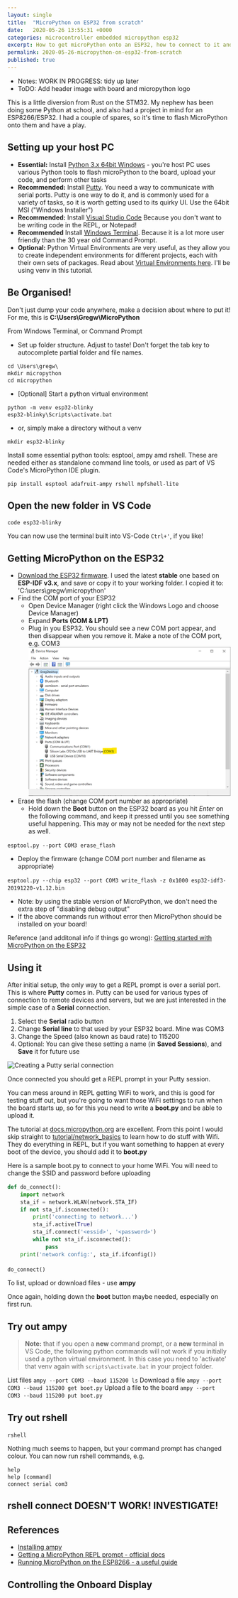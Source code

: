 ```yaml
---
layout: single
title:  "MicroPython on ESP32 from scratch"
date:   2020-05-26 13:55:31 +0000
categories: microcontroller embedded micropython esp32
excerpt: How to get microPython onto an ESP32, how to connect to it and write code. Some example code includes displaying text on an onboard OLED. I've tried to make this page completely noob friendly, and focused on Windows (the official docs are Linux-biased)
permalink: 2020-05-26-micropython-on-esp32-from-scratch
published: true
---
```


* Notes: WORK IN PROGRESS: tidy up later
* ToDO: Add header image with board and micropython logo


This is a little diversion from Rust on the STM32. My nephew has been doing some Python at school, and also had a project in mind for an ESP8266/ESP32. I had a couple of spares, so it's time to flash MicroPython onto them and have a play.

## Setting up your host PC 

* **Essential:** Install [Python 3.x 64bit Windows](https://www.python.org/downloads/windows/) - you're host PC uses various Python tools to flash microPython to the board, upload your code, and perform other tasks
* **Recommended:** Install [Putty](https://www.chiark.greenend.org.uk/~sgtatham/putty/latest.html). You need a way to communicate with serial ports. Putty is one way to do it, and is commonly used for a variety of tasks, so it is worth getting used to its quirky UI.  Use the 64bit MSI ("Windows Installer")
* **Recommended:** Install [Visual Studio Code](https://code.visualstudio.com/) Because you don't want to be writing code in the REPL, or Notepad!
* **Recommended** Install [Windows Terminal](https://aka.ms/terminal). Because it is a lot more user friendly than the 30 year old Command Prompt.
* **Optional:** Python Virtual Environments are very useful, as they allow you to create independent environments for different projects, each with their own sets of packages. Read about [Virtual Environments here](https://docs.python.org/3/tutorial/venv.html). I'll be using venv in this tutorial.

## Be Organised!

Don't just dump your code anywhere, make a decision about where to put it! For me, this is **C:\Users\Gregw\MicroPython**

From Windows Terminal, or Command Prompt

* Set up folder structure. Adjust to taste! Don't forget the tab key to autocomplete partial folder and file names.

```dos
cd \Users\gregw\
mkdir micropython
cd micropython
```

* [Optional] Start a python virtual environment

```dos
python -m venv esp32-blinky
esp32-blinky\Scripts\activate.bat
```
* or, simply make a directory without a venv

```dos
mkdir esp32-blinky
```

Install some essential python tools: esptool, ampy amd rshell. These are needed either as standalone command line tools, or used as part of VS Code's  MicroPython IDE plugin.

```dos
pip install esptool adafruit-ampy rshell mpfshell-lite
```

## Open the new folder in VS Code

```dos
code esp32-blinky
```

You can now use the terminal built into VS-Code ```Ctrl+'```, if you like! 

## Getting MicroPython on the ESP32

* [Download the ESP32 firmware](https://micropython.org/download/esp32/). I used the latest **stable** one based on **ESP-IDF v3.x**, and save or copy it to your working folder. I copied it to: 'C:\users\gregw\micropython'
* Find the COM port of your ESP32
  * Open Device Manager (right click the Windows Logo and choose Device Manager)
  * Expand **Ports (COM & LPT)**
  * Plug in you ESP32. You should see a new COM port appear, and then disappear when you remove it. Make a note of the COM port, e.g. COM3
    ![Finding the ESP32's COM port in Device Manager](../assets/images/device-manager-com-port.png)
* Erase the flash (change COM port number as appropriate)
    * Hold down the **Boot** button on the ESP32 board as you hit *Enter* on the following command, and keep it pressed until you see something useful happening. This may or may not be needed for the next step as well.

```esptool.py --port COM3 erase_flash```

* Deploy the firmware (change COM port number and filename as appropriate)

```esptool.py --chip esp32 --port COM3 write_flash -z 0x1000 esp32-idf3-20191220-v1.12.bin```

  * Note: by using the stable version of MicroPython, we don't need the extra step of "disabling debug output"
* If the above commands run without error then MicroPython should be installed on your board!

Reference (and additonal info if things go wrong): [Getting started with MicroPython on the ESP32](https://docs.micropython.org/en/latest/esp32/tutorial/intro.html)

## Using it

After initial setup, the only way to get a REPL prompt is over a serial port. This is where **Putty** comes in. Putty can be used for various types of connection to remote devices and servers, but we are just interested in the simple case of a **Serial** connection.
1. Select the **Serial** radio button
1. Change **Serial line** to that used by your ESP32 board. Mine was COM3
1. Change the Speed (also known as baud rate) to 115200
1. Optional: You can give these setting a name (in **Saved Sessions**), and **Save** it for future use

![Creating a Putty serial connection](../assets/images/putty-serial-connection.png)

Once connected you should get a REPL prompt in your Putty session. 

You can mess around in REPL getting WiFi to work, and this is good for testing stuff out, but you're going to want those WiFi settings to run when the board starts up, so for this you need to write a **boot.py** and be able to upload it.

The tutorial at [docs.micropython.org](https://docs.micropython.org/en/latest/esp8266) are excellent. From this point I would skip straight to [tutorial/network_basics](https://docs.micropython.org/en/latest/esp8266/tutorial/network_basics.html) to learn how to do stuff with Wifi. They do everything in REPL, but if you want something to happen at every boot of the device, you should add it to **boot.py**

Here is a sample boot.py to connect to your home WiFi. You will need to change the SSID and password before uploading

```python
def do_connect():
    import network
    sta_if = network.WLAN(network.STA_IF)
    if not sta_if.isconnected():
        print('connecting to network...')
        sta_if.active(True)
        sta_if.connect('<essid>', '<password>')
        while not sta_if.isconnected():
            pass
    print('network config:', sta_if.ifconfig())

do_connect()
```

To list, upload or download files - use **ampy**

Once again, holding down the **boot** button maybe needed, especially on first run.

## Try out ampy

> **Note:** that if you open a **new** command prompt, or a **new** terminal in VS Code, the following python commands will not work if you initially used a python virtual environment. In this case you need to 'activate' that venv again with ```scripts\activate.bat``` in your project folder.

List files 
```ampy --port COM3 --baud 115200 ls```
Download a file 
```ampy --port COM3 --baud 115200 get boot.py```
Upload a file to the board 
```ampy --port COM3 --baud 115200 put boot.py```

## Try out rshell

```rshell``` 

Nothing much seems to happen, but your command prompt has changed colour. You can now run rshell commands, e.g.

```
help
help [command]
connect serial com3
```

## rshell connect DOESN'T WORK! INVESTIGATE!



## References

* [Installing ampy](https://learn.adafruit.com/micropython-basics-load-files-and-run-code/install-ampy)
* [Getting a MicroPython REPL prompt - official docs](https://docs.micropython.org/en/latest/esp8266/tutorial/repl.html)
* [Running MicroPython on the ESP8266 - a useful guide](https://pythonforundergradengineers.com/upload-py-files-to-esp8266-running-micropython.html)







## Controlling the Onboard Display




